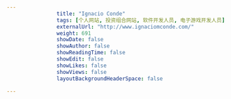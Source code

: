 ---
                title: "Ignacio Conde"
                tags: [个人网站, 投资组合网站, 软件开发人员, 电子游戏开发人员]
                externalUrl: "http://www.ignaciomconde.com/"
                weight: 691
                showDate: false
                showAuthor: false
                showReadingTime: false
                showEdit: false
                showLikes: false
                showViews: false
                layoutBackgroundHeaderSpace: false
                ---

